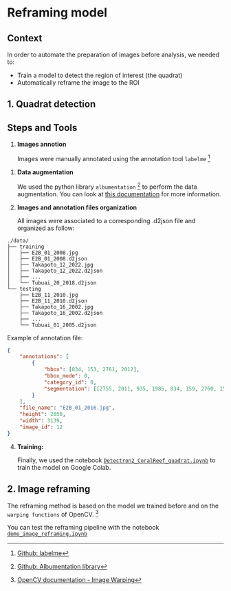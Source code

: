 # Reframing model

## Context
In order to automate the preparation of images before analysis, we needed to:

* Train a model to detect the region of interest (the quadrat)
* Automatically reframe the image to the ROI

## 1. Quadrat detection

## Steps and Tools
1. **Images annotion** 
   
    Images were manually annotated using the annotation tool `labelme` [^1]

[^1]: [Github: labelme](https://github.com/wkentaro/labelme) 

1. **Data augmentation** 
   
   We used the python library `albumentation` [^2] to perform the data augmentation. You can look at [this documentation](../augmentation/Why_is_albumentation_better.md) for more information.

[^2]: [Github: Albumentation library](https://github.com/albumentations-team/albumentations)

2. **Images and annotation files organization**

    All images were associated to a corresponding .d2json file and organized as follow:
```
./data/
├── training
│   ├── E2B_01_2008.jpg
│   ├── E2B_01_2008.d2json
│   ├── Takapoto_12_2022.jpg
│   ├── Takapoto_12_2022.d2json
│   ├── ...
│   └── Tubuai_20_2018.d2json
└── testing
    ├── E2B_11_2010.jpg
    ├── E2B_11_2010.d2json
    ├── Takapoto_16_2002.jpg
    ├── Takapoto_16_2002.d2json
    ├── ...
    └── Tubuai_01_2005.d2json
```

Example of annotation file: 
```json
{
    "annotations": [
        {
            "bbox": [834, 153, 2761, 2012],
            "bbox_mode": 0,
            "category_id": 0,
            "segmentation": [[2755, 2011, 935, 1985, 834, 159, 2760, 153]]
        }
    ],
    "file_name": "E2B_01_2016.jpg",
    "height": 2050,
    "width": 3139,
    "image_id": 12 
}
```

4. **Training:** 
   
   Finally, we used the notebook [`Detectron2_CoralReef_quadrat.ipynb`](Detectron2_CoralReef_quadrat.ipynb) to train the model on Google Colab.

## 2. Image reframing

The reframing method is based on the model we trained before and on the `warping functions` of OpenCV. [^3]

You can test the reframing pipeline with the notebook [`demo_image_reframing.ipynb`](demo_image_reframing.ipynb)

[^3]: [OpenCV documentation - Image Warping](https://docs.opencv.org/3.4/db/d29/group__cudawarping.html)